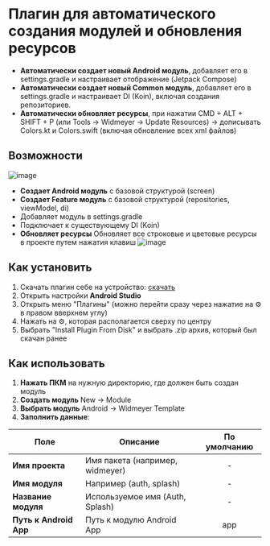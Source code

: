 # Плагин для автоматического создания модулей и обновления ресурсов
* **Автоматически создает новый Android модуль**, добавляет его в settings.gradle и настраивает отображение (Jetpack Compose)
* **Автоматически создает новый Common модуль**, добавляет его в settings.gradle и настраивает DI (Koin), включая создания репозиториев.
* **Автоматически обновляет ресурсы**, при нажатии CMD + ALT + SHIFT + P (или Tools -> Widmeyer -> Update Resources) -> дописывать Colors.kt и Colors.swift (включая обновление всех xml файлов)

## Возможности
![image](https://github.com/user-attachments/assets/70ddcf72-627d-4115-86e8-b3a17bf9aeb4)
* **Создает Android модуль** с базовой структурой (screen)
* **Создает Feature модуль** с базовой структурой (repositories, viewModel, di)
* Добавляет модуль в settings.gradle 
* Подключает к существующему DI (Koin)
* **Обновляет ресурсы** Обновляет все строковые и цветовые ресурсы в проекте путем нажатия клавиш
![image](https://github.com/user-attachments/assets/aec5d9e9-ed89-4531-96ff-47c9bbdd2192)
## Как установить
1) Скачать плагин себе на устройство: [скачать](https://github.com/Widmeyer/widmeyer-template-kmm/tree/master/plugin)
2) Открыть настройки **Android Studio** 
3) Открыть меню "Плагины" (можно перейти сразу через нажатие на ⚙️ в правом вверхнем углу)
4) Нажать на ⚙️, которая располагается сверху по центру
5) Выбрать "Install Plugin From Disk" и выбрать .zip архив, который был скачан ранее

## Как использовать
1) **Нажать ПКМ** на нужную директорию, где должен быть создан модуль 
2) **Создать модуль** New → Module 
3) **Выбрать модуль** Android -> Widmeyer Template
3) **Заполнить данные**:

| Поле                   | Описание                        | По умолчанию  |
|------------------------|---------------------------------|:-------------:|
| **Имя проекта**        | Имя пакета (например, widmeyer) |       -       |
| **Имя модуля**         | Например (auth, splash)         |       -       |
| **Название модуля**    | Используемое имя (Auth, Splash) |       -       |
| **Путь к Android App** | Путь к модулю Android App       |      app      |
